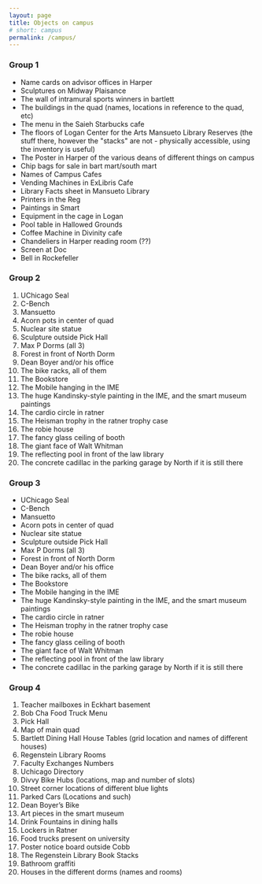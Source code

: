 ```yaml
---
layout: page
title: Objects on campus
# short: campus
permalink: /campus/
---
```


### Group 1

- Name cards on advisor offices in Harper
- Sculptures on Midway Plaisance
- The wall of intramural sports winners in bartlett
- The buildings in the quad (names, locations in reference to the quad, etc)
- The menu in the Saieh Starbucks cafe
- The floors of Logan Center for the Arts
Mansueto Library Reserves (the stuff there, however the "stacks" are not - physically accessible, using the inventory is useful)
- The Poster in Harper of the various deans of different things on campus
- Chip bags for sale in bart mart/south mart
- Names of Campus Cafes
- Vending Machines in ExLibris Cafe
- Library Facts sheet in Mansueto Library
- Printers in the Reg
- Paintings in Smart
- Equipment in the cage in Logan
- Pool table in Hallowed Grounds
- Coffee Machine in Divinity cafe
- Chandeliers in Harper reading room (??)
- Screen at Doc
- Bell in Rockefeller

### Group 2

1. UChicago Seal
2. C-Bench
3. Mansuetto
4. Acorn pots in center of quad
5. Nuclear site statue
6. Sculpture outside Pick Hall
7. Max P Dorms (all 3)
8. Forest in front of North Dorm
9. Dean Boyer and/or his office
10. The bike racks, all of them
11. The Bookstore
12. The Mobile hanging in the IME
13. The huge Kandinsky-style painting in the IME, and the smart museum paintings
14. The cardio circle in ratner
15. The Heisman trophy in the ratner trophy case
16. The robie house
17. The fancy glass ceiling of booth
18. The giant face of Walt Whitman
19. The reflecting pool in front of the law library
20. The concrete cadillac in the parking garage by North if it is still there

### Group 3

- UChicago Seal
- C-Bench
- Mansuetto
- Acorn pots in center of quad
- Nuclear site statue
- Sculpture outside Pick Hall
- Max P Dorms (all 3)
- Forest in front of North Dorm
- Dean Boyer and/or his office
- The bike racks, all of them
- The Bookstore
- The Mobile hanging in the IME
- The huge Kandinsky-style painting in the IME, and the smart museum paintings
- The cardio circle in ratner
- The Heisman trophy in the ratner trophy case
- The robie house
- The fancy glass ceiling of booth
- The giant face of Walt Whitman
- The reflecting pool in front of the law library
- The concrete cadillac in the parking garage by North if it is still there

### Group 4

1. Teacher mailboxes in Eckhart basement
2. Bob Cha Food Truck Menu
3. Pick Hall
4. Map of main quad
5. Bartlett Dining Hall House Tables (grid location and names of different houses)
6. Regenstein Library Rooms
7. Faculty Exchanges Numbers
8. Uchicago Directory
9. Divvy Bike Hubs (locations, map and number of slots)
10. Street corner locations of different blue lights
11. Parked Cars (Locations and such)
12. Dean Boyer’s Bike
13. Art pieces in the smart museum
14. Drink Fountains in dining halls
15. Lockers in Ratner
16. Food trucks present on university
17. Poster notice board outside Cobb
18. The Regenstein Library Book Stacks
19. Bathroom graffiti
20. Houses in the different dorms (names and rooms)
